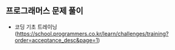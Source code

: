 ## 프로그래머스 문제 풀이 

- 코딩 기초 트레이닝 
(https://school.programmers.co.kr/learn/challenges/training?order=acceptance_desc&page=1)
